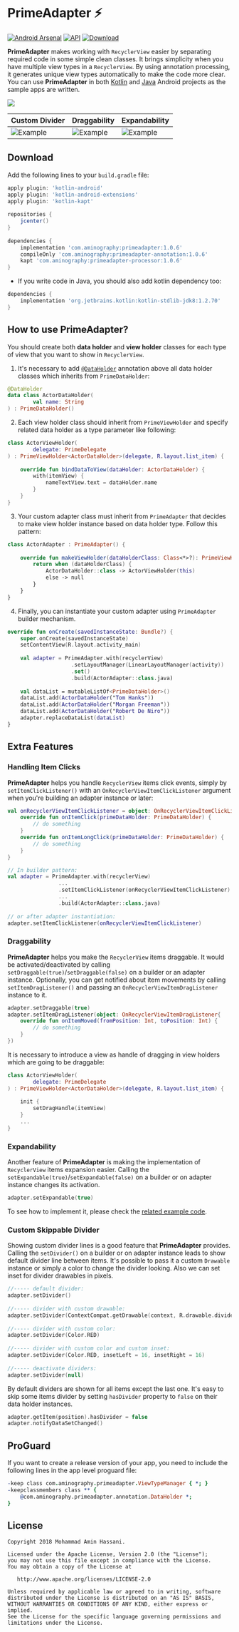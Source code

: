 # PrimeAdapter :zap:
[![Android Arsenal]( https://img.shields.io/badge/Android%20Arsenal-PrimeAdapter-brightgreen.svg?style=flat )]( https://android-arsenal.com/details/1/7178)
[![API](https://img.shields.io/badge/API-11%2B-ffaa00.svg?style=flat)](https://android-arsenal.com/api?level=11)
[![Download](https://api.bintray.com/packages/aminography/maven/PrimeAdapter/images/download.svg) ](https://bintray.com/aminography/maven/PrimeAdapter/_latestVersion)
  
**PrimeAdapter** makes working with `RecyclerView` easier by separating required code in some simple clean classes.
It brings simplicity when you have multiple view types in a `RecyclerView`.
By using annotation processing, it generates unique view types automatically to make the code more clear.
You can use **PrimeAdapter** in both [Kotlin](https://github.com/aminography/PrimeAdapter/tree/master/sample-app) and [Java](https://github.com/aminography/PrimeAdapter/tree/master/java-sample-app) Android projects as the sample apps are written.
  
![](static/prime_logo.png)
  
| Custom Divider | Draggability | Expandability | 
| --- | --- | --- | 
![Example](https://media.giphy.com/media/mzhpG2SByqHtrSLCZ8/giphy.gif) | ![Example](https://media.giphy.com/media/64amX8wGab3BY8czuS/giphy.gif) | ![Example](https://media.giphy.com/media/TamHIVOnBDk1m1vdUd/giphy.gif) | 
  
Download
--------
Add the following lines to your `build.gradle` file:
```gradle
apply plugin: 'kotlin-android'
apply plugin: 'kotlin-android-extensions'
apply plugin: 'kotlin-kapt'
  
repositories {
    jcenter()
}
  
dependencies {
    implementation 'com.aminography:primeadapter:1.0.6'
    compileOnly 'com.aminography:primeadapter-annotation:1.0.6'
    kapt 'com.aminography:primeadapter-processor:1.0.6'
}
```

* If you write code in Java, you should also add kotlin dependency too:
```gradle
dependencies {
    implementation 'org.jetbrains.kotlin:kotlin-stdlib-jdk8:1.2.70'
}
```
  
How to use PrimeAdapter?
--------
  
You should create both **data holder** and **view holder** classes for each type of view that you want to show in `RecyclerView`.
1. It's necessary to add [`@DataHolder`](https://github.com/aminography/PrimeAdapter) annotation above all data holder classes which inherits from `PrimeDataHolder`:

```kotlin
@DataHolder
data class ActorDataHolder(
        val name: String
) : PrimeDataHolder()
```
 
2. Each view holder class should inherit from `PrimeViewHolder` and specify related data holder as a type parameter like following:

```kotlin
class ActorViewHolder(
        delegate: PrimeDelegate
) : PrimeViewHolder<ActorDataHolder>(delegate, R.layout.list_item) {
  
    override fun bindDataToView(dataHolder: ActorDataHolder) {
        with(itemView) {
            nameTextView.text = dataHolder.name
        }
    }
}
```
  
3. Your custom adapter class must inherit from `PrimeAdapter` that decides to make view holder instance based on data holder type.
Follow this pattern:

```kotlin
class ActorAdapter : PrimeAdapter() {
  
    override fun makeViewHolder(dataHolderClass: Class<*>?): PrimeViewHolder<*>? {
        return when (dataHolderClass) {
            ActorDataHolder::class -> ActorViewHolder(this)
            else -> null
        }
    }
}
```

4. Finally, you can instantiate your custom adapter using `PrimeAdapter` builder mechanism.

```kotlin
override fun onCreate(savedInstanceState: Bundle?) {
    super.onCreate(savedInstanceState)
    setContentView(R.layout.activity_main)
      
    val adapter = PrimeAdapter.with(recyclerView)
                    .setLayoutManager(LinearLayoutManager(activity))
                    .set()
                    .build(ActorAdapter::class.java)
      
    val dataList = mutableListOf<PrimeDataHolder>()
    dataList.add(ActorDataHolder("Tom Hanks"))
    dataList.add(ActorDataHolder("Morgan Freeman"))
    dataList.add(ActorDataHolder("Robert De Niro"))
    adapter.replaceDataList(dataList)
}
```

Extra Features
--------

### Handling Item Clicks
**PrimeAdapter** helps you handle `RecyclerView` items click events,
simply by `setItemClickListener()` with an `OnRecyclerViewItemClickListener` argument when you're building an adapter instance or later:

```kotlin
val onRecyclerViewItemClickListener = object: OnRecyclerViewItemClickListener{
    override fun onItemClick(primeDataHolder: PrimeDataHolder) {
        // do something
    }
    override fun onItemLongClick(primeDataHolder: PrimeDataHolder) {
        // do something
    }
}

// In builder pattern:
val adapter = PrimeAdapter.with(recyclerView)
                ...
                .setItemClickListener(onRecyclerViewItemClickListener)
                ...
                .build(ActorAdapter::class.java)
                
// or after adapter instantiation:
adapter.setItemClickListener(onRecyclerViewItemClickListener)
```

### Draggability
**PrimeAdapter** helps you make the `RecyclerView` items draggable.
It would be activated/deactivated by calling `setDraggable(true)`/`setDraggable(false)` on a builder or an adapter instance.
Optionally, you can get notified about item movements by calling `setItemDragListener()` and passing an `OnRecyclerViewItemDragListener` instance to it.

```kotlin
adapter.setDraggable(true)
adapter.setItemDragListener(object: OnRecyclerViewItemDragListener{
    override fun onItemMoved(fromPosition: Int, toPosition: Int) {
        // do something
    }
})
```
It is necessary to introduce a view as handle of dragging in view holders which are going to be draggable: 

```kotlin
class ActorViewHolder(
        delegate: PrimeDelegate
) : PrimeViewHolder<ActorDataHolder>(delegate, R.layout.list_item) {
  
    init {
        setDragHandle(itemView)
    }
    ...
}
```

### Expandability
Another feature of **PrimeAdapter** is making the implementation of `RecyclerView` items expansion easier.
Calling the `setExpandable(true)`/`setExpandable(false)` on a builder or on adapter instance changes its activation.

```kotlin
adapter.setExpandable(true)
```

To see how to implement it, please check the [related example code][2].

### Custom Skippable Divider
Showing custom divider lines is a good feature that **PrimeAdapter** provides.
Calling the `setDivider()` on a builder or on adapter instance leads to show default divider line between items.
It's possible to pass it a custom `Drawable` instance or simply a color to change the divider looking.
Also we can set inset for divider drawables in pixels.

```kotlin
//----- default divider:
adapter.setDivider()
  
//----- divider with custom drawable:
adapter.setDivider(ContextCompat.getDrawable(context, R.drawable.divider))
  
//----- divider with custom color:
adapter.setDivider(Color.RED)
  
//----- divider with custom color and custom inset:
adapter.setDivider(Color.RED, insetLeft = 16, insetRight = 16)
  
//----- deactivate dividers:
adapter.setDivider(null)
```
By default dividers are shown for all items except the last one.
It's easy to skip some items divider by setting `hasDivider` property to `false` on their data holder instances.

```kotlin
adapter.getItem(position).hasDivider = false
adapter.notifyDataSetChanged()
```

ProGuard
--------
If you want to create a release version of your app, you need to include the following lines in the app level proguard file: 
```pro
-keep class com.aminography.primeadapter.ViewTypeManager { *; }
-keepclassmembers class ** {
    @com.aminography.primeadapter.annotation.DataHolder *;
}
```

License
--------
```
Copyright 2018 Mohammad Amin Hassani.

Licensed under the Apache License, Version 2.0 (the "License");
you may not use this file except in compliance with the License.
You may obtain a copy of the License at

   http://www.apache.org/licenses/LICENSE-2.0

Unless required by applicable law or agreed to in writing, software
distributed under the License is distributed on an "AS IS" BASIS,
WITHOUT WARRANTIES OR CONDITIONS OF ANY KIND, either express or implied.
See the License for the specific language governing permissions and
limitations under the License.
```

[1]: https://github.com/aminography/PrimeAdapter/wiki
[2]: https://github.com/aminography/PrimeAdapter/blob/master/sample-app/src/main/java/com/aminography/primeadapter/sample/view/viewholder/InstalledAppListViewHolder.kt
